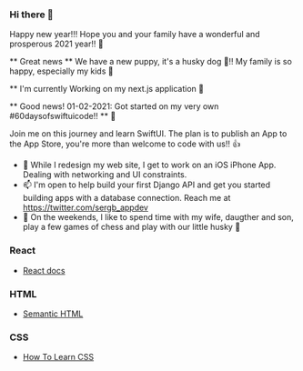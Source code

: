 ### Hi there 👋

Happy new year!!! Hope you and your family have a wonderful and prosperous 2021 year!! 🙌

** Great news ** We have a new puppy, it's a husky dog 🐶!! My family is so happy, especially my kids 🐾

** I'm currently Working on my next.js application 📐

** Good news! 01-02-2021: Got started on my very own #60daysofswiftuicode!! ** 🚀

Join me on this journey and learn SwiftUI. The plan is to publish an App to the App Store, you're more than welcome to code with us!! 👍

- 🌱 While I redesign my web site, I get to work on an iOS iPhone App. Dealing with networking and UI constraints.
- 📫 I'm open to help build your first Django API and get you started building apps with a database connection. Reach me at https://twitter.com/sergb_appdev
- 💬 On the weekends, I like to spend time with my wife, daugther and son, play a few games of chess and play with our little husky 🐾

### React

- [React docs](https://reactjs.org/docs/getting-started.html)

### HTML

- [Semantic HTML](https://internetingishard.com/html-and-css/semantic-html/)

### CSS

- [How To Learn CSS](https://www.smashingmagazine.com/2019/01/how-to-learn-css/)

<!--
**sdbeng/sdbeng** is a ✨ _special_ ✨ repository because its `README.md` (this file) appears on your GitHub profile.

Here are some ideas to get you started:

- 🔭 I’m currently working on ...
- 🌱 I’m currently learning ...
- 👯 I’m looking to collaborate on ...
- 🤔 I’m looking for help with ...
- 💬 Ask me about ...
- 📫 How to reach me: ...
- 😄 Pronouns: ...
- ⚡ Fun fact: ...
-->


